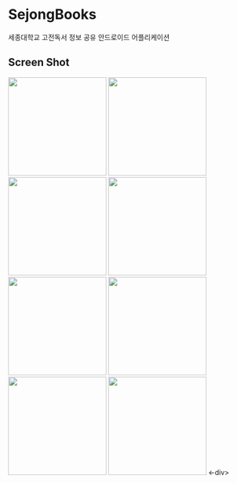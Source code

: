 # SejongBooks
세종대학교 고전독서 정보 공유  안드로이드 어플리케이션

Screen Shot
------------

<div>
<img width="200" src="https://user-images.githubusercontent.com/45632773/73134275-09081800-4078-11ea-82c8-985686436075.png">
<img width="200" src="https://user-images.githubusercontent.com/45632773/73134302-68febe80-4078-11ea-8657-00ee3a297f13.png">
<img width="200" src="https://user-images.githubusercontent.com/45632773/73134303-6c924580-4078-11ea-95c8-e202f9657a3e.png">
<img width="200" src="https://user-images.githubusercontent.com/45632773/73134306-70be6300-4078-11ea-84a5-409b4fcc4847.png">
<img width="200" src="https://user-images.githubusercontent.com/45632773/73134308-787e0780-4078-11ea-9c00-b063355663ac.png">
<img width="200" src="https://user-images.githubusercontent.com/45632773/73134315-7e73e880-4078-11ea-94da-4345f987e167.png">
<img width="200" src="https://user-images.githubusercontent.com/45632773/73134319-80d64280-4078-11ea-9b32-1ef7a790db77.png">
<img width="200" src="https://user-images.githubusercontent.com/45632773/73134321-86cc2380-4078-11ea-8ac2-41639d1b28a9.png">
<-div>
